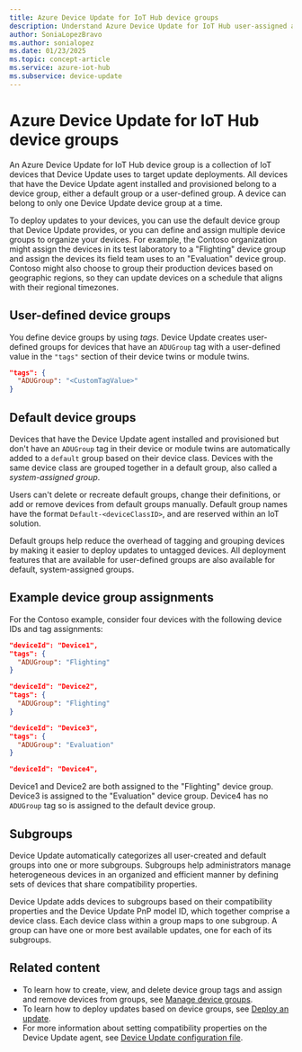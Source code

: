 ```yaml
---
title: Azure Device Update for IoT Hub device groups
description: Understand Azure Device Update for IoT Hub user-assigned and default device groups and subgroups based on device classes.
author: SoniaLopezBravo
ms.author: sonialopez
ms.date: 01/23/2025
ms.topic: concept-article
ms.service: azure-iot-hub
ms.subservice: device-update
---
```


# Azure Device Update for IoT Hub device groups

An Azure Device Update for IoT Hub device group is a collection of IoT devices that Device Update uses to target update deployments. All devices that have the Device Update agent installed and provisioned belong to a device group, either a default group or a user-defined group. A device can belong to only one Device Update device group at a time.

To deploy updates to your devices, you can use the default device group that Device Update provides, or you can define and assign multiple device groups to organize your devices. For example, the Contoso organization might assign the devices in its test laboratory to a "Flighting" device group and assign the devices its field team uses to an "Evaluation" device group. Contoso might also choose to group their production devices based on geographic regions, so they can update devices on a schedule that aligns with their regional timezones.

## User-defined device groups

You define device groups by using *tags*. Device Update creates user-defined groups for devices that have an `ADUGroup` tag with a user-defined value in the `"tags"` section of their device twins or module twins.

```json
"tags": {
  "ADUGroup": "<CustomTagValue>"
}
```

## Default device groups

Devices that have the Device Update agent installed and provisioned but don't have an `ADUGroup` tag in their device or module twins are automatically added to a `default` group based on their device class. Devices with the same device class are grouped together in a default group, also called a *system-assigned group*.

Users can't delete or recreate default groups, change their definitions, or add or remove devices from default groups manually. Default group names have the format `Default-<deviceClassID>`, and are reserved within an IoT solution.

Default groups help reduce the overhead of tagging and grouping devices by making it easier to deploy updates to untagged devices. All deployment features that are available for user-defined groups are also available for default, system-assigned groups.

## Example device group assignments

For the Contoso example, consider four devices with the following device IDs and tag assignments:

```json
"deviceId": "Device1",
"tags": {
  "ADUGroup": "Flighting"
}
```

```json
"deviceId": "Device2",
"tags": {
  "ADUGroup": "Flighting"
}
```

```json
"deviceId": "Device3",
"tags": {
  "ADUGroup": "Evaluation"
}
```

```json
"deviceId": "Device4",
```

Device1 and Device2 are both assigned to the "Flighting" device group. Device3 is assigned to the "Evaluation" device group. Device4 has no `ADUGroup` tag so is assigned to the default device group.

## Subgroups

Device Update automatically categorizes all user-created and default groups into one or more subgroups. Subgroups help administrators manage heterogeneous devices in an organized and efficient manner by defining sets of devices that share compatibility properties.

Device Update adds devices to subgroups based on their compatibility properties and the Device Update PnP model ID, which together comprise a device class. Each device class within a group maps to one subgroup. A group can have one or more best available updates, one for each of its subgroups.

## Related content

- To learn how to create, view, and delete device group tags and assign and remove devices from groups, see [Manage device groups](create-update-group.md).
- To learn how to deploy updates based on device groups, see [Deploy an update](deploy-update.md).
- For more information about setting compatibility properties on the Device Update agent, see [Device Update configuration file](device-update-configuration-file.md).
